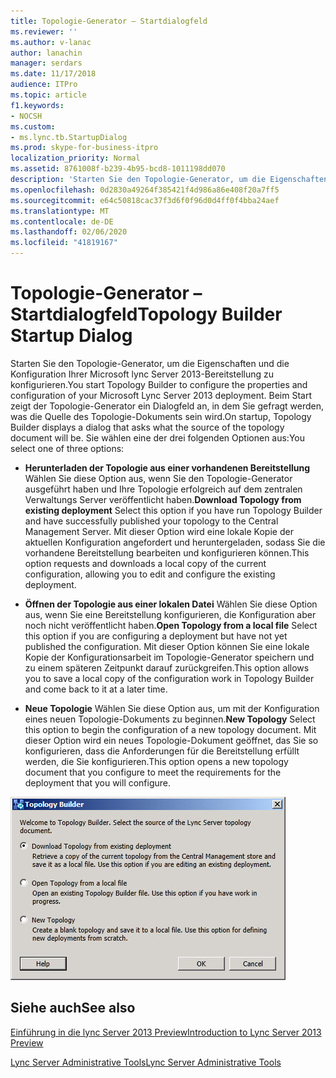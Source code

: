 ```yaml
---
title: Topologie-Generator – Startdialogfeld
ms.reviewer: ''
ms.author: v-lanac
author: lanachin
manager: serdars
ms.date: 11/17/2018
audience: ITPro
ms.topic: article
f1.keywords:
- NOCSH
ms.custom:
- ms.lync.tb.StartupDialog
ms.prod: skype-for-business-itpro
localization_priority: Normal
ms.assetid: 8761008f-b239-4b95-bcd8-1011198dd070
description: 'Starten Sie den Topologie-Generator, um die Eigenschaften und die Konfiguration Ihrer Microsoft lync Server 2013-Bereitstellung zu konfigurieren. Beim Start zeigt der Topologie-Generator ein Dialogfeld an, in dem Sie gefragt werden, was die Quelle des Topologie-Dokuments sein wird. Sie wählen eine der drei folgenden Optionen aus:'
ms.openlocfilehash: 0d2830a49264f385421f4d986a86e408f20a7ff5
ms.sourcegitcommit: e64c50818cac37f3d6f0f96d0d4ff0f4bba24aef
ms.translationtype: MT
ms.contentlocale: de-DE
ms.lasthandoff: 02/06/2020
ms.locfileid: "41819167"
---
```

# <a name="topology-builder-startup-dialog"></a><span data-ttu-id="79a06-105">Topologie-Generator – Startdialogfeld</span><span class="sxs-lookup"><span data-stu-id="79a06-105">Topology Builder Startup Dialog</span></span>

<span data-ttu-id="79a06-106">Starten Sie den Topologie-Generator, um die Eigenschaften und die Konfiguration Ihrer Microsoft lync Server 2013-Bereitstellung zu konfigurieren.</span><span class="sxs-lookup"><span data-stu-id="79a06-106">You start Topology Builder to configure the properties and configuration of your Microsoft Lync Server 2013 deployment.</span></span> <span data-ttu-id="79a06-107">Beim Start zeigt der Topologie-Generator ein Dialogfeld an, in dem Sie gefragt werden, was die Quelle des Topologie-Dokuments sein wird.</span><span class="sxs-lookup"><span data-stu-id="79a06-107">On startup, Topology Builder displays a dialog that asks what the source of the topology document will be.</span></span> <span data-ttu-id="79a06-108">Sie wählen eine der drei folgenden Optionen aus:</span><span class="sxs-lookup"><span data-stu-id="79a06-108">You select one of three options:</span></span>

- <span data-ttu-id="79a06-109">**Herunterladen der Topologie aus einer vorhandenen Bereitstellung** Wählen Sie diese Option aus, wenn Sie den Topologie-Generator ausgeführt haben und Ihre Topologie erfolgreich auf dem zentralen Verwaltungs Server veröffentlicht haben.</span><span class="sxs-lookup"><span data-stu-id="79a06-109">**Download Topology from existing deployment** Select this option if you have run Topology Builder and have successfully published your topology to the Central Management Server.</span></span> <span data-ttu-id="79a06-110">Mit dieser Option wird eine lokale Kopie der aktuellen Konfiguration angefordert und heruntergeladen, sodass Sie die vorhandene Bereitstellung bearbeiten und konfigurieren können.</span><span class="sxs-lookup"><span data-stu-id="79a06-110">This option requests and downloads a local copy of the current configuration, allowing you to edit and configure the existing deployment.</span></span>

- <span data-ttu-id="79a06-111">**Öffnen der Topologie aus einer lokalen Datei** Wählen Sie diese Option aus, wenn Sie eine Bereitstellung konfigurieren, die Konfiguration aber noch nicht veröffentlicht haben.</span><span class="sxs-lookup"><span data-stu-id="79a06-111">**Open Topology from a local file** Select this option if you are configuring a deployment but have not yet published the configuration.</span></span> <span data-ttu-id="79a06-112">Mit dieser Option können Sie eine lokale Kopie der Konfigurationsarbeit im Topologie-Generator speichern und zu einem späteren Zeitpunkt darauf zurückgreifen.</span><span class="sxs-lookup"><span data-stu-id="79a06-112">This option allows you to save a local copy of the configuration work in Topology Builder and come back to it at a later time.</span></span>

- <span data-ttu-id="79a06-113">**Neue Topologie** Wählen Sie diese Option aus, um mit der Konfiguration eines neuen Topologie-Dokuments zu beginnen.</span><span class="sxs-lookup"><span data-stu-id="79a06-113">**New Topology** Select this option to begin the configuration of a new topology document.</span></span> <span data-ttu-id="79a06-114">Mit dieser Option wird ein neues Topologie-Dokument geöffnet, das Sie so konfigurieren, dass die Anforderungen für die Bereitstellung erfüllt werden, die Sie konfigurieren.</span><span class="sxs-lookup"><span data-stu-id="79a06-114">This option opens a new topology document that you configure to meet the requirements for the deployment that you will configure.</span></span>

![Topologie-Generator – Startdialogfeld](../../media/Topology_Builder_Startup_Dialog.jpg)

## <a name="see-also"></a><span data-ttu-id="79a06-116">Siehe auch</span><span class="sxs-lookup"><span data-stu-id="79a06-116">See also</span></span>

[<span data-ttu-id="79a06-117">Einführung in die lync Server 2013 Preview</span><span class="sxs-lookup"><span data-stu-id="79a06-117">Introduction to Lync Server 2013 Preview</span></span>](https://technet.microsoft.com/library/99dd6b65-e591-421f-852b-ee9fe9588998.aspx)

[<span data-ttu-id="79a06-118">Lync Server Administrative Tools</span><span class="sxs-lookup"><span data-stu-id="79a06-118">Lync Server Administrative Tools</span></span>](https://technet.microsoft.com/library/9b006f93-4f3d-461d-89b8-e80a34fdb3c5.aspx)
